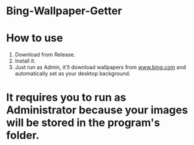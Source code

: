 # Bing-Wallpaper-Getter
# How to use
1. Download from Release.
2. Install it.
3. Just run as Admin, it'll download wallpapers from www.bing.com and automatically set as your desktop background.
# It requires you to run as Administrator because your images will be stored in the program's folder.
